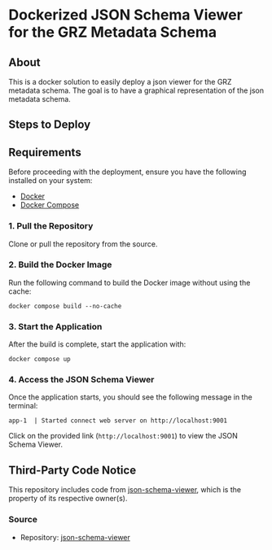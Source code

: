# Dockerized JSON Schema Viewer for the GRZ Metadata Schema

## About

This is a docker solution to easily deploy a json viewer for the GRZ metadata schema. The goal is to have a graphical representation of the json metadata schema.

## Steps to Deploy

## Requirements

Before proceeding with the deployment, ensure you have the following installed on your system:

- [Docker](https://www.docker.com/get-started)  
- [Docker Compose](https://docs.docker.com/compose/install/)  

### 1. Pull the Repository

Clone or pull the repository from the source.

### 2. Build the Docker Image

Run the following command to build the Docker image without using the cache:

```
docker compose build --no-cache
```

### 3. Start the Application

After the build is complete, start the application with:

```
docker compose up
```

### 4. Access the JSON Schema Viewer

Once the application starts, you should see the following message in the terminal:

```
app-1  | Started connect web server on http://localhost:9001
```

Click on the provided link (`http://localhost:9001`) to view the JSON Schema Viewer.





## Third-Party Code Notice

This repository includes code from [json-schema-viewer](https://github.com/jlblcc/json-schema-viewer), which is the property of its respective owner(s). 

### Source

- Repository: [json-schema-viewer](https://github.com/jlblcc/json-schema-viewer)
